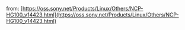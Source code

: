 from:
  [https://oss.sony.net/Products/Linux/Others/NCP-HG100_v14423.html](https://oss.sony.net/Products/Linux/Others/NCP-HG100_v14423.html)
